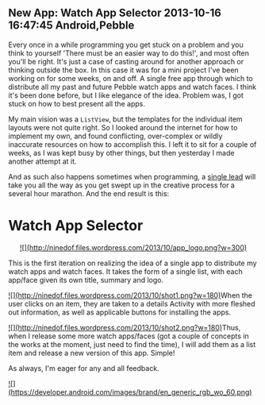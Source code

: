 New App: Watch App Selector
2013-10-16 16:47:45
Android,Pebble
---

Every once in a while programming you get stuck on a problem and you think to yourself 'There must be an easier way to do this!', and most often you'll be right. It's just a case of casting around for another approach or thinking outside the box. In this case it was for a mini project I've been working on for some weeks, on and off. A single free app through which to distribute all my past and future Pebble watch apps and watch faces. I think it's been done before, but I like elegance of the idea. Problem was, I got stuck on how to best present all the apps.

My main vision was a <code>ListView</code>, but the templates for the individual item layouts were not quite right. So I looked around the internet for how to implement my own, and found conflicting, over-complex or wildly inaccurate resources on how to accomplish this. I left it to sit for a couple of weeks, as I was kept busy by other things, but then yesterday I made another attempt at it.

And as such also happens sometimes when programming, a <a title="The magic piece" href="http://www.vogella.com/articles/AndroidListView/article.html#adapterown_example">single lead</a> will take you all the way as you get swept up in the creative process for a several hour marathon. And the end result is this:
<h1>Watch App Selector</h1>
<p style="text-align:center;"><a href="http://ninedof.files.wordpress.com/2013/10/app_logo.png">![](http://ninedof.files.wordpress.com/2013/10/app_logo.png?w=300)</a></p>
<p style="text-align:left;">This is the first iteration on realizing the idea of a single app to distribute my watch apps and watch faces. It takes the form of a single list, with each app/face given its own title, summary and logo.</p>
<p style="text-align:left;"><a href="http://ninedof.files.wordpress.com/2013/10/shot1.png">![](http://ninedof.files.wordpress.com/2013/10/shot1.png?w=180)</a>When the user clicks on an item, they are taken to a details Activity with more fleshed out information, as well as applicable buttons for installing the apps.</p>
<p style="text-align:left;"><a href="http://ninedof.files.wordpress.com/2013/10/shot2.png">![](http://ninedof.files.wordpress.com/2013/10/shot2.png?w=180)</a>Thus, when I release some more watch apps/faces (got a couple of concepts in the works at the moment, just need to find the time), I will add them as a list item and release a new version of this app. Simple!</p>
<p style="text-align:left;">As always, I'm eager for any and all feedback.</p>
<a href="https://play.google.com/store/apps/details?id=com.wordpress.ninedof.watchappselector"> ![](https://developer.android.com/images/brand/en_generic_rgb_wo_60.png) </a>
